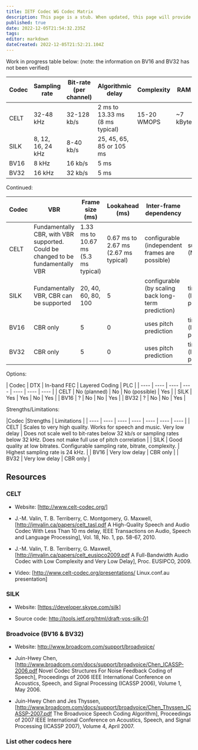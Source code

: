 ```yaml
---
title: IETF Codec WG Codec Matrix
description: This page is a stub. When updated, this page will provide technical information about a number of codecs that might be considered for re-use by the Codec WG.
published: true
date: 2022-12-05T21:54:32.235Z
tags: 
editor: markdown
dateCreated: 2022-12-05T21:52:21.104Z
---
```


Work in progress table below:
(note: the information on BV16 and BV32 has not been verified)

|Codec|Sampling rate|Bit-rate (per channel)|Algorithmic delay|Complexity|RAM|ROM
| ---- | ---- | ---- | ---- | ---- | ---- | ---- |
|CELT| 32-48 kHz | 32-128 kb/s | 2 ms to 13.33 ms (8 ms typical) | 15-20 WMOPS | ~7 kByte |  |
|SILK| 8, 12, 16, 24 kHz | 8-40 kb/s | 25, 45, 65, 85 or 105 ms | | | |
|BV16| 8 kHz | 16 kb/s | 5 ms | | | |
|BV32| 16 kHz | 32 kb/s | 5 ms | | | |

Continued:

|Codec|VBR|Frame size (ms)|Lookahead (ms)|Inter-frame dependency|Signal domain|Channel coupling|
| ---- | ---- | ---- | ---- | ---- | ---- | ---- |
|CELT| Fundamentally CBR, with VBR supported. Could be changed to be fundamentally VBR | 1.33 ms to 10.67 ms (5.3 ms typical) | 0.67 ms to 2.67 ms (2.67 ms typical) | configurable (independent frames are possible) | sub-band (MDCT) | normalised mid-side |
|SILK| Fundamentally VBR, CBR can be supported | 20, 40, 60, 80, 100 | 5 | configurable (by scaling back long-term prediction) | time (linear prediction) | no | 
|BV16| CBR only | 5 | 0 | uses pitch prediction | time (linear prediction) | no |
|BV32| CBR only | 5 | 0 | uses pitch prediction | time (linear prediction) | no |

Options:

| Codec | DTX | In-band FEC | Layered Coding | PLC |
| ---- | ---- | ---- | ---- | ---- | ---- | ---- |
| CELT | No (planned) | No | No (possible) | Yes |
| SILK | Yes | Yes | No | Yes |
| BV16 | ? | No | No | Yes |
| BV32 | ? | No | No | Yes |

Strengths/Limitations:

|Codec |Strengths | Limitations |
| ---- | ---- | ---- | ---- | ---- | ---- | ---- |
| CELT | Scales to very high quality. Works for speech and music. Very low delay | Does not scale well to bit-rates below 32 kb/s or sampling rates below 32 kHz. Does not make full use of pitch correlation |
| SILK | Good quality at low bitrates. Configurable sampling rate, bitrate, complexity. | Highest sampling rate is 24 kHz. |
| BV16 | Very low delay | CBR only |
| BV32 | Very low delay | CBR only |

## Resources
### CELT
 * Website: [http://www.celt-codec.org/]

 * J.-M. Valin, T. B. Terriberry, C. Montgomery, G. Maxwell, [http://jmvalin.ca/papers/celt_tasl.pdf A High-Quality Speech and Audio Codec With Less Than 10 ms delay, IEEE Transactions on Audio, Speech and Language Processing], Vol. 18, No. 1, pp. 58-67, 2010. 

 * J.-M. Valin, T. B. Terriberry, G. Maxwell, [http://jmvalin.ca/papers/celt_eusipco2009.pdf A Full-Bandwidth Audio Codec with Low Complexity and Very Low Delay], Proc. EUSIPCO, 2009.

 * Video: [http://www.celt-codec.org/presentations/ Linux.conf.au presentation]

### SILK

 * Website: [https://developer.skype.com/silk]

 * Source code: http://tools.ietf.org/html/draft-vos-silk-01

### Broadvoice (BV16 & BV32)
 * Website: http://www.broadcom.com/support/broadvoice/

 * Juin-Hwey Chen, [http://www.broadcom.com/docs/support/broadvoice/Chen_ICASSP-2006.pdf Novel Codec Structures For Noise Feedback Coding of Speech], Proceedings of 2006 IEEE International Conference on Acoustics, Speech, and Signal Processing (ICASSP 2006), Volume 1, May 2006.

 * Juin-Hwey Chen and Jes Thyssen, [http://www.broadcom.com/docs/support/broadvoice/Chen_Thyssen_ICASSP-2007.pdf The Broadvoice Speech Coding Algorithm], Proceedings of 2007 IEEE International Conference on Acoustics, Speech, and Signal Processing (ICASSP 2007), Volume 4, April 2007.

### List other codecs here
